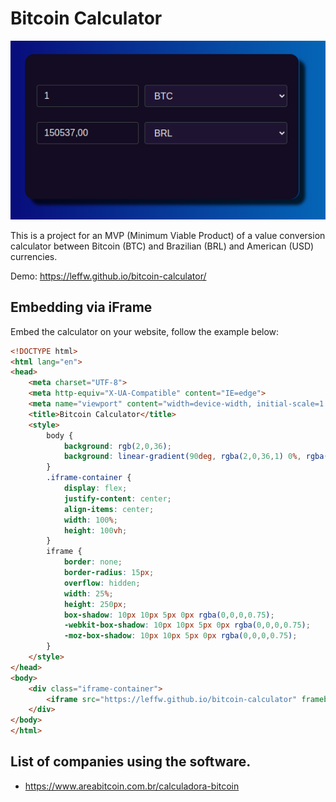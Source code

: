 # Bitcoin Calculator
![](./presentation.png)

This is a project for an MVP (Minimum Viable Product) of a value conversion calculator between Bitcoin (BTC) and Brazilian (BRL) and American (USD) currencies.

Demo: https://leffw.github.io/bitcoin-calculator/

## Embedding via iFrame
Embed the calculator on your website, follow the example below:

```html
<!DOCTYPE html>
<html lang="en">
<head>
    <meta charset="UTF-8">
    <meta http-equiv="X-UA-Compatible" content="IE=edge">
    <meta name="viewport" content="width=device-width, initial-scale=1.0">
    <title>Bitcoin Calculator</title>
    <style>
        body {
            background: rgb(2,0,36);
            background: linear-gradient(90deg, rgba(2,0,36,1) 0%, rgba(9,9,121,1) 35%, rgba(0,212,255,1) 100%);
        }
        .iframe-container {
            display: flex;
            justify-content: center;
            align-items: center;
            width: 100%;
            height: 100vh;
        }
        iframe {
            border: none;
            border-radius: 15px;
            overflow: hidden;
            width: 25%;
            height: 250px;
            box-shadow: 10px 10px 5px 0px rgba(0,0,0,0.75);
            -webkit-box-shadow: 10px 10px 5px 0px rgba(0,0,0,0.75);
            -moz-box-shadow: 10px 10px 5px 0px rgba(0,0,0,0.75);
        }
    </style>
</head>
<body>
    <div class="iframe-container">
        <iframe src="https://leffw.github.io/bitcoin-calculator" frameborder="0" scrolling="no"></iframe>
    </div>
</body>
</html>
```

## List of companies using the software.
- https://www.areabitcoin.com.br/calculadora-bitcoin

